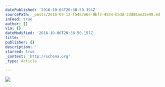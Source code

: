 ```yaml
---
datePublished: '2016-10-06T20:38:50.394Z'
sourcePath: _posts/2016-09-12-f5487e6e-0bf3-4884-bbdd-2dd86ae25e90.md
inFeed: true
author: []
via: {}
dateModified: '2016-10-06T20:38:50.157Z'
title: ''
publisher: {}
description: ''
starred: true
_context: 'http://schema.org'
_type: Article

---
```

![](https://the-grid-user-content.s3-us-west-2.amazonaws.com/1bb465ca-5253-48ba-b2cf-70d91cd4131e.jpg)